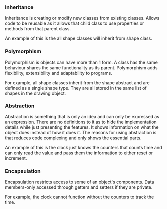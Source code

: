 ### Inheritance
Inheritance is creating or modify new classes from existing classes. Allows code to be reusable as it allows that child class to use properties or methods from that parent class.

An example of this is the all shape classes will inherit from shape class.

### Polymorphism
Polymorphism is objects can have more than 1 form. A class has the same behaviour shares the same functionality as its parent. Polymorphism adds flexibility, extensibility and adaptability to programs.

For example, all shape classes inherit from the shape abstract and are defined as a single shape type. They are all stored in the same list of shapes in the drawing object.

### Abstraction
Abstraction is something that is only an idea and can only be expressed as an expression. There are no definitions to it as to hide the implementation details while just presenting the features. It shows information on what the object does instead of how it does it. The reasons for using abstraction is that reduces code complexing and only shows the essential parts.

An example of this is the clock just knows the counters that counts time and can only read the value and pass them the information to either reset or increment.

### Encapsulation
Encapsulation restricts access to some of an object's components. Data members-only accessed through getters and setters if they are private.

For example, the clock cannot function without the counters to track the time.